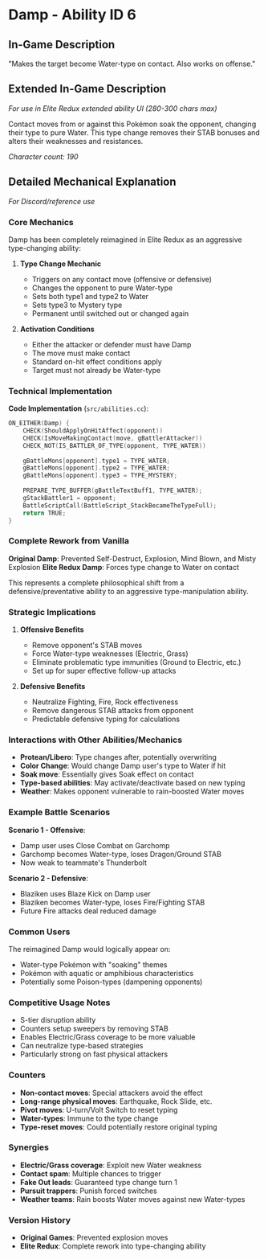 # Damp - Ability ID 6

## In-Game Description
"Makes the target become Water-type on contact. Also works on offense."

## Extended In-Game Description
*For use in Elite Redux extended ability UI (280-300 chars max)*

Contact moves from or against this Pokémon soak the opponent, changing their type to pure Water. This type change removes their STAB bonuses and alters their weaknesses and resistances.

*Character count: 190*

## Detailed Mechanical Explanation
*For Discord/reference use*

### Core Mechanics
Damp has been completely reimagined in Elite Redux as an aggressive type-changing ability:

1. **Type Change Mechanic**
   - Triggers on any contact move (offensive or defensive)
   - Changes the opponent to pure Water-type
   - Sets both type1 and type2 to Water
   - Sets type3 to Mystery type
   - Permanent until switched out or changed again

2. **Activation Conditions**
   - Either the attacker or defender must have Damp
   - The move must make contact
   - Standard on-hit effect conditions apply
   - Target must not already be Water-type

### Technical Implementation

**Code Implementation** (`src/abilities.cc`):
```cpp
ON_EITHER(Damp) {
    CHECK(ShouldApplyOnHitAffect(opponent))
    CHECK(IsMoveMakingContact(move, gBattlerAttacker))
    CHECK_NOT(IS_BATTLER_OF_TYPE(opponent, TYPE_WATER))
    
    gBattleMons[opponent].type1 = TYPE_WATER;
    gBattleMons[opponent].type2 = TYPE_WATER;
    gBattleMons[opponent].type3 = TYPE_MYSTERY;
    
    PREPARE_TYPE_BUFFER(gBattleTextBuff1, TYPE_WATER);
    gStackBattler1 = opponent;
    BattleScriptCall(BattleScript_StackBecameTheTypeFull);
    return TRUE;
}
```

### Complete Rework from Vanilla
**Original Damp**: Prevented Self-Destruct, Explosion, Mind Blown, and Misty Explosion
**Elite Redux Damp**: Forces type change to Water on contact

This represents a complete philosophical shift from a defensive/preventative ability to an aggressive type-manipulation ability.

### Strategic Implications

1. **Offensive Benefits**
   - Remove opponent's STAB moves
   - Force Water-type weaknesses (Electric, Grass)
   - Eliminate problematic type immunities (Ground to Electric, etc.)
   - Set up for super effective follow-up attacks

2. **Defensive Benefits**
   - Neutralize Fighting, Fire, Rock effectiveness
   - Remove dangerous STAB attacks from opponent
   - Predictable defensive typing for calculations

### Interactions with Other Abilities/Mechanics
- **Protean/Libero**: Type changes after, potentially overwriting
- **Color Change**: Would change Damp user's type to Water if hit
- **Soak move**: Essentially gives Soak effect on contact
- **Type-based abilities**: May activate/deactivate based on new typing
- **Weather**: Makes opponent vulnerable to rain-boosted Water moves

### Example Battle Scenarios

**Scenario 1 - Offensive**:
- Damp user uses Close Combat on Garchomp
- Garchomp becomes Water-type, loses Dragon/Ground STAB
- Now weak to teammate's Thunderbolt

**Scenario 2 - Defensive**:
- Blaziken uses Blaze Kick on Damp user
- Blaziken becomes Water-type, loses Fire/Fighting STAB
- Future Fire attacks deal reduced damage

### Common Users
The reimagined Damp would logically appear on:
- Water-type Pokémon with "soaking" themes
- Pokémon with aquatic or amphibious characteristics
- Potentially some Poison-types (dampening opponents)

### Competitive Usage Notes
- S-tier disruption ability
- Counters setup sweepers by removing STAB
- Enables Electric/Grass coverage to be more valuable
- Can neutralize type-based strategies
- Particularly strong on fast physical attackers

### Counters
- **Non-contact moves**: Special attackers avoid the effect
- **Long-range physical moves**: Earthquake, Rock Slide, etc.
- **Pivot moves**: U-turn/Volt Switch to reset typing
- **Water-types**: Immune to the type change
- **Type-reset moves**: Could potentially restore original typing

### Synergies
- **Electric/Grass coverage**: Exploit new Water weakness
- **Contact spam**: Multiple chances to trigger
- **Fake Out leads**: Guaranteed type change turn 1
- **Pursuit trappers**: Punish forced switches
- **Weather teams**: Rain boosts Water moves against new Water-types

### Version History
- **Original Games**: Prevented explosion moves
- **Elite Redux**: Complete rework into type-changing ability